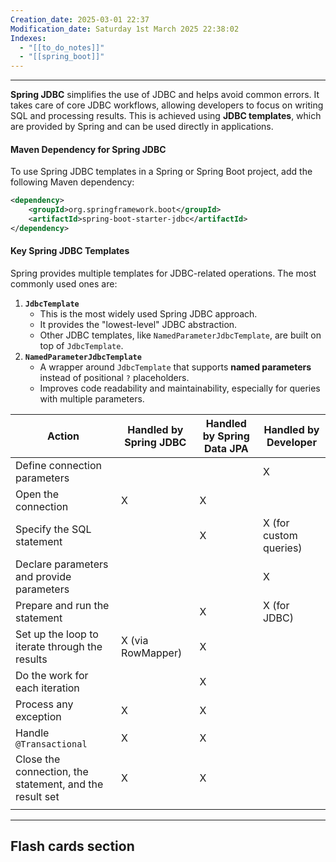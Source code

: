 ```yaml
---
Creation_date: 2025-03-01 22:37
Modification_date: Saturday 1st March 2025 22:38:02
Indexes:
  - "[[to_do_notes]]"
  - "[[spring_boot]]"
---
```


----
**Spring JDBC** simplifies the use of JDBC and helps avoid common errors. It takes care of core JDBC workflows, allowing developers to focus on writing SQL and processing results. This is achieved using **JDBC templates**, which are provided by Spring and can be used directly in applications.
#### **Maven Dependency for Spring JDBC**

To use Spring JDBC templates in a Spring or Spring Boot project, add the following Maven dependency:
```xml
<dependency>  
    <groupId>org.springframework.boot</groupId>  
    <artifactId>spring-boot-starter-jdbc</artifactId>  
</dependency>
```
#### **Key Spring JDBC Templates**

Spring provides multiple templates for JDBC-related operations. The most commonly used ones are:
1. **`JdbcTemplate`**
    - This is the most widely used Spring JDBC approach.
    - It provides the "lowest-level" JDBC abstraction.
    - Other JDBC templates, like `NamedParameterJdbcTemplate`, are built on top of `JdbcTemplate`.
2. **`NamedParameterJdbcTemplate`**
    - A wrapper around `JdbcTemplate` that supports **named parameters** instead of positional `?` placeholders.
    - Improves code readability and maintainability, especially for queries with multiple parameters.

| Action                                                  | Handled by Spring JDBC | Handled by Spring Data JPA | Handled by Developer   |
| ------------------------------------------------------- | ---------------------- | -------------------------- | ---------------------- |
| Define connection parameters                            |                        |                            | X                      |
| Open the connection                                     | X                      | X                          |                        |
| Specify the SQL statement                               |                        | X                          | X (for custom queries) |
| Declare parameters and provide parameters               |                        |                            | X                      |
| Prepare and run the statement                           |                        | X                          | X (for JDBC)           |
| Set up the loop to iterate through the results          | X (via RowMapper)      | X                          |                        |
| Do the work for each iteration                          |                        | X                          |                        |
| Process any exception                                   | X                      | X                          |                        |
| Handle `@Transactional`                                 | X                      | X                          |                        |
| Close the connection, the statement, and the result set | X                      | X                          |                        |
|                                                         |                        |                            |                        |











---
## Flash cards section
